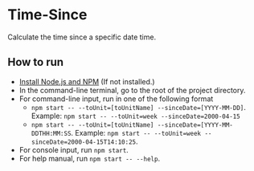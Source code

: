 # Time-Since
Calculate the time since a specific date time.

## How to run
- [Install Node.js and NPM](https://nodejs.org/en/download) (If not installed.)
- In the command-line terminal, go to the root of the project directory.
- For command-line input, run in one of the following format
    - `npm start -- --toUnit=[toUnitName] --sinceDate=[YYYY-MM-DD]`. Example: `npm start -- --toUnit=week --sinceDate=2000-04-15`
    - `npm start -- --toUnit=[toUnitName] --sinceDate=[YYYY-MM-DDTHH:MM:SS`. Example: `npm start -- --toUnit=week --sinceDate=2000-04-15T14:10:25`.
- For console input, run `npm start`.
- For help manual, run `npm start -- --help`.
